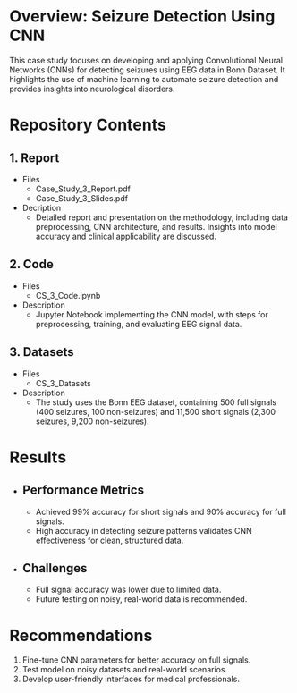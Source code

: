 # Overview: Seizure Detection Using CNN
This case study focuses on developing and applying Convolutional Neural Networks (CNNs) for detecting seizures using EEG data in Bonn Dataset. It highlights the use of machine learning to automate seizure detection and provides insights into neurological disorders.

# Repository Contents
## 1. Report
   - Files
      - Case_Study_3_Report.pdf
      - Case_Study_3_Slides.pdf
  - Decription
      - Detailed report and presentation on the methodology, including data preprocessing, CNN architecture, and results. Insights into model accuracy and clinical applicability are discussed.

## 2. Code
  - Files
       - CS_3_Code.ipynb
  - Description
       - Jupyter Notebook implementing the CNN model, with steps for preprocessing, training, and evaluating EEG signal data.

## 3. Datasets
   - Files
       - CS_3_Datasets
   - Description
       - The study uses the Bonn EEG dataset, containing 500 full signals (400 seizures, 100 non-seizures) and 11,500 short signals (2,300 seizures, 9,200 non-seizures).

# Results
- ## Performance Metrics
  - Achieved 99% accuracy for short signals and 90% accuracy for full signals.
  - High accuracy in detecting seizure patterns validates CNN effectiveness for clean, structured data.
- ## Challenges
  - Full signal accuracy was lower due to limited data.
  - Future testing on noisy, real-world data is recommended.

# Recommendations
1. Fine-tune CNN parameters for better accuracy on full signals.
2. Test model on noisy datasets and real-world scenarios.
3. Develop user-friendly interfaces for medical professionals.
